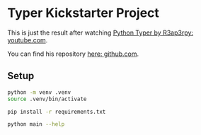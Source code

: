 # Typer Kickstarter Project

This is just the result after watching [Python Typer by R3ap3rpy: youtube.com](https://www.youtube.com/watch?v=FPJZrUjS8D4&list=PLIO3UV9ODwNBZOh1nf8spd-YPb5b_JZZ2&index=1).

You can find his repository [here: github.com](https://github.com/r3ap3rpy/tttyper/tree/master).

## Setup

```bash
python -m venv .venv
source .venv/bin/activate

pip install -r requirements.txt

python main --help
```
